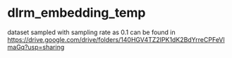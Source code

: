 # dlrm_embedding_temp
dataset sampled with sampling rate as 0.1 can be found in https://drive.google.com/drive/folders/140HGV4TZ2IPK1dK2BdYrreCPFeVlmaGq?usp=sharing
